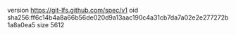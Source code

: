 version https://git-lfs.github.com/spec/v1
oid sha256:ff6c14b4a8a66b56de020d9a13aac190c4a31cb7da7a02e2e277272b1a8a0ea5
size 5612
